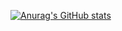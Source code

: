 [![Anurag's GitHub stats](https://github-readme-stats.vercel.app/api?username=armsershant)](https://github.com/anuraghazra/github-readme-stats)
